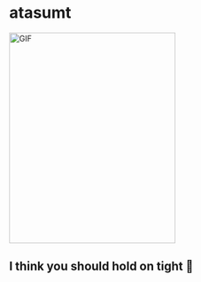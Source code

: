 # atasumt

<img align="top" alt="GIF" src="https://media1.giphy.com/media/eikZlmFkG3YWqL5h49/giphy.gif?cid=ecf05e476qzx937tw701ayy3176mu0kz697nfzi4v06j6va7&rid=giphy.gif&ct=g" width="300" height="380" />

##  I think you should hold on tight 🚀
